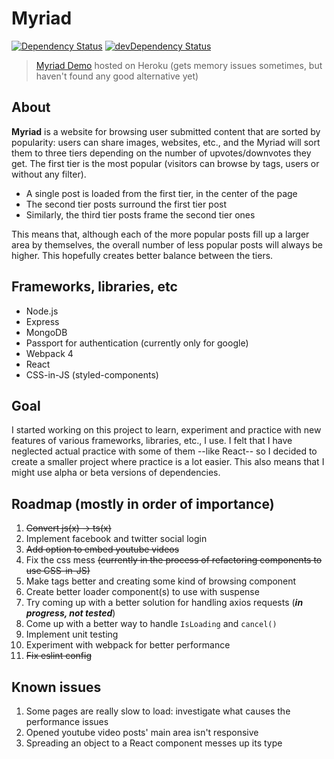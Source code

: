 # Myriad

[![Dependency Status][dep-status-img]][dep-status-link] [![devDependency Status][dev-dep-status-img]][dev-dep-status-link]


[dep-status-img]: https://david-dm.org/szkristof2h/myriad.svg
[dep-status-link]: https://david-dm.org/szkristof2h/myriad
[dev-dep-status-img]: https://david-dm.org/szkristof2h/myriad/dev-status.svg
[dev-dep-status-link]: https://david-dm.org/szkristof2h/myriad?type=dev

> [Myriad Demo](https://myriad-demo.herokuapp.com) hosted on Heroku (gets memory issues sometimes, but haven't found any good alternative yet)

## About
**Myriad** is a website for browsing user submitted content that are sorted by popularity: users can share images, websites, etc., and the Myriad will sort them to three tiers depending on the number of upvotes/downvotes they get. The first tier is the most popular (visitors can browse by tags, users or without any filter).
 - A single post is loaded from the first tier, in the center of the page
 - The second tier posts surround the first tier post
 - Similarly, the third tier posts frame the second tier ones

This means that, although each of the more popular posts fill up a larger area by themselves, the overall number of less popular posts will always be higher. This hopefully creates better balance between the tiers.

## Frameworks, libraries, etc
 - Node.js
 - Express
 - MongoDB
 - Passport for authentication (currently only for google)
 - Webpack 4
 - React
 - CSS-in-JS (styled-components)

## Goal
I started working on this project to learn, experiment and practice with new features of various frameworks, libraries, etc., I use. I felt that I have neglected actual practice with some of them --like React-- so I decided to create a smaller project where practice is a lot easier. This also means that I might use alpha or beta versions of dependencies.

## Roadmap (mostly in order of importance)
 1. ~~Convert js(x) -> ts(x)~~
 1. Implement facebook and twitter social login
 2. ~~Add option to embed youtube videos~~
 1. Fix the css mess ~~(currently in the process of refactoring components to use CSS-in-JS)~~
 2. Make tags better and creating some kind of browsing component
 2. Create better loader component(s) to use with suspense
 6. Try coming up with a better solution for handling axios requests (***in progress, not tested***)
   1. Come up with a better way to handle `IsLoading` and `cancel()`
 3. Implement unit testing
 4. Experiment with webpack for better performance
 8. ~~Fix eslint config~~

## Known issues
 1. Some pages are really slow to load: investigate what causes the performance issues
 2. Opened youtube video posts' main area isn't responsive
 3. Spreading an object to a React component messes up its type
